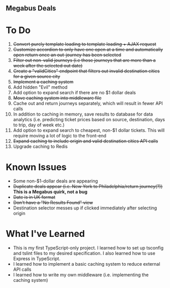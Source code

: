 ## Megabus Deals

# To Do
1. ~~Convert purely template loading to template loading + AJAX request~~
2. ~~Customize accordion to only have one open at a time and automatically open return once an out-journey has been selected~~
3. ~~Filter out non-valid journeys (i.e those journeys that are more than a week after the selected out date)~~
4. ~~Create a "validCities" endpoint that filters out invalid destination cities for a given source city~~
5. ~~Implement a caching system~~
6. Add hidden "Evil" method
7. Add option to expand search if there are no $1 dollar deals
8. ~~Move caching system into middleware file~~
9. Cache out and return journeys separately, which will result in fewer API calls
10. In addition to caching in memory, save results to database for data analytics (i.e. predicting ticket prices based on source, destination, days to trip, day of week etc.) 
11. Add option to expand search to cheapest, non-$1 dollar tickets. This will require moving a lot of logic to the front-end
12. ~~Expand caching to include origin and valid destination cities API calls~~
13. Upgrade caching to Redis

# Known Issues
- Some non-$1-dollar deals are appearing
- ~~Duplicate deals appear (i.e. New York to Philadelphia/return journey(?))~~ **This is a Megabus quirk, not a bug**
- ~~Date is in UK format~~
- ~~Don't have a "No Results Found" view~~
- Destination selector messes up if clicked immediately after selecting origin

# What I've Learned
- This is my first TypeScript-only project. I learned how to set up tsconfig and tslint files to my desired specification. I also learned how to use Express in TypeScript.
- I learned how to implement a basic caching system to reduce external API calls
- I learned how to write my own middleware (i.e. implementing the caching system)
